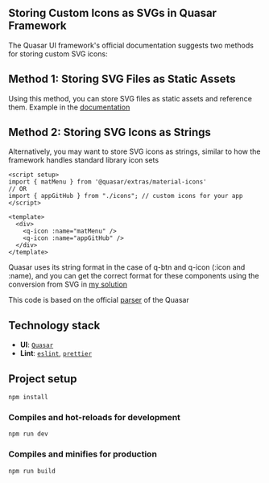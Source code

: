## Storing Custom Icons as SVGs in Quasar Framework

The Quasar UI framework's official documentation suggests two methods for storing custom SVG icons:

## Method 1: Storing SVG Files as Static Assets

Using this method, you can store SVG files as static assets and reference them. Example in the [documentation](https://quasar.dev/vue-components/icon#svg-use-way/)

## Method 2: Storing SVG Icons as Strings

Alternatively, you may want to store SVG icons as strings, similar to how the framework handles standard library icon sets

```
<script setup>
import { matMenu } from '@quasar/extras/material-icons'
// OR
import { appGitHub } from "./icons"; // custom icons for your app
</script>

<template>
  <div>
    <q-icon :name="matMenu" />
    <q-icon :name="appGitHub" />
  </div>
</template>
```

Quasar uses its string format in the case of q-btn and q-icon (:icon and :name), and you can get the correct format for these components using the conversion from SVG in [my solution](https://antoninik.github.io/svg-encoder-for-q-icon-quasar/)

This code is based on the official [parser](https://github.com/quasarframework/quasar/blob/dev/extras/build/utils/index.js/) of the Quasar

## Technology stack

- **UI**: [`Quasar`](https://quasar.dev/)
- **Lint**: [`eslint`](https://eslint.org/), [`prettier`](https://prettier.io/)

## Project setup

```
npm install
```

### Compiles and hot-reloads for development

```
npm run dev
```

### Compiles and minifies for production

```
npm run build
```
